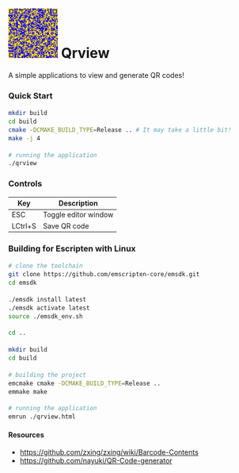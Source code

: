 # <img src="./assets/qr.png" alt="alt text" width="100"/> Qrview 

A simple applications to view and generate QR codes!


### Quick Start
```bash
mkdir build
cd build
cmake -DCMAKE_BUILD_TYPE=Release .. # It may take a little bit!
make -j 4

# running the application
./qrview
```

### Controls
| Key          | Description                |
| ------------ | -------------------------- |
| ESC          | Toggle editor window       |
| LCtrl+S      | Save QR code               |


### Building for Escripten with Linux
```bash
# clone the toolchain
git clone https://github.com/emscripten-core/emsdk.git
cd emsdk

./emsdk install latest
./emsdk activate latest
source ./emsdk_env.sh

cd ..

mkdir build
cd build

# building the project
emcmake cmake -DCMAKE_BUILD_TYPE=Release ..
emmake make

# running the application
emrun ./qrview.html
```

#### Resources
- https://github.com/zxing/zxing/wiki/Barcode-Contents
- https://github.com/nayuki/QR-Code-generator

